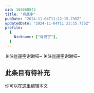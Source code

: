 ```yaml
---
mid: 165068843
title: "肖晟宇"
pubDate: "2024-11-04T11:22:15.735Z"
updatedDate: "2024-11-04T11:22:15.735Z"
profile:
  {
    Nickname: ["肖晟宇"],
  }
---
```


关注[肖晟宇](https://space.bilibili.com/165068843)谢谢喵~ 关注[肖晟宇](https://space.bilibili.com/165068843)谢谢喵~

## 此条目有待补充
你可以在[这里](https://github.com/Yuhanawa/VTuber.ICU-Content/edit/master/v/肖晟宇/index.md)编辑本文

